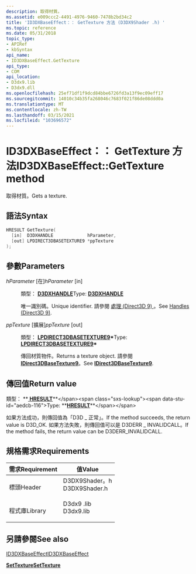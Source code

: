 ```yaml
---
description: 取得材質。
ms.assetid: e009ccc2-4491-4976-9460-7478b2bd34c2
title: 'ID3DXBaseEffect：： GetTexture 方法 (D3DX9Shader .h) '
ms.topic: reference
ms.date: 05/31/2018
topic_type:
- APIRef
- kbSyntax
api_name:
- ID3DXBaseEffect.GetTexture
api_type:
- COM
api_location:
- D3dx9.lib
- D3dx9.dll
ms.openlocfilehash: 25ef71df1f9dcd84bbe6726fd3a13f9ec09eff17
ms.sourcegitcommit: 14010c34b35fa268046c7683f021f86de08ddd0a
ms.translationtype: MT
ms.contentlocale: zh-TW
ms.lasthandoff: 03/15/2021
ms.locfileid: "103696572"
---
```

# <a name="id3dxbaseeffectgettexture-method"></a><span data-ttu-id="aedcb-103">ID3DXBaseEffect：： GetTexture 方法</span><span class="sxs-lookup"><span data-stu-id="aedcb-103">ID3DXBaseEffect::GetTexture method</span></span>

<span data-ttu-id="aedcb-104">取得材質。</span><span class="sxs-lookup"><span data-stu-id="aedcb-104">Gets a texture.</span></span>

## <a name="syntax"></a><span data-ttu-id="aedcb-105">語法</span><span class="sxs-lookup"><span data-stu-id="aedcb-105">Syntax</span></span>


```C++
HRESULT GetTexture(
  [in]  D3DXHANDLE             hParameter,
  [out] LPDIRECT3DBASETEXTURE9 *ppTexture
);
```



## <a name="parameters"></a><span data-ttu-id="aedcb-106">參數</span><span class="sxs-lookup"><span data-stu-id="aedcb-106">Parameters</span></span>

<dl> <dt>

<span data-ttu-id="aedcb-107">*hParameter* \[在\]</span><span class="sxs-lookup"><span data-stu-id="aedcb-107">*hParameter* \[in\]</span></span>
</dt> <dd>

<span data-ttu-id="aedcb-108">類型： **[D3DXHANDLE](dx9-graphics-reference-effects-constants.md)**</span><span class="sxs-lookup"><span data-stu-id="aedcb-108">Type: **[D3DXHANDLE](dx9-graphics-reference-effects-constants.md)**</span></span>

<span data-ttu-id="aedcb-109">唯一識別碼。</span><span class="sxs-lookup"><span data-stu-id="aedcb-109">Unique identifier.</span></span> <span data-ttu-id="aedcb-110">請參閱 [處理 (Direct3D 9) ](handles.md)。</span><span class="sxs-lookup"><span data-stu-id="aedcb-110">See [Handles (Direct3D 9)](handles.md).</span></span>

</dd> <dt>

<span data-ttu-id="aedcb-111">*ppTexture* \[擴展\]</span><span class="sxs-lookup"><span data-stu-id="aedcb-111">*ppTexture* \[out\]</span></span>
</dt> <dd>

<span data-ttu-id="aedcb-112">類型： **[ **LPDIRECT3DBASETEXTURE9**](/windows/win32/api/d3d9helper/nn-d3d9helper-idirect3dbasetexture9)\***</span><span class="sxs-lookup"><span data-stu-id="aedcb-112">Type: **[**LPDIRECT3DBASETEXTURE9**](/windows/win32/api/d3d9helper/nn-d3d9helper-idirect3dbasetexture9)\***</span></span>

<span data-ttu-id="aedcb-113">傳回材質物件。</span><span class="sxs-lookup"><span data-stu-id="aedcb-113">Returns a texture object.</span></span> <span data-ttu-id="aedcb-114">請參閱 [**IDirect3DBaseTexture9**](/windows/win32/api/d3d9helper/nn-d3d9helper-idirect3dbasetexture9)。</span><span class="sxs-lookup"><span data-stu-id="aedcb-114">See [**IDirect3DBaseTexture9**](/windows/win32/api/d3d9helper/nn-d3d9helper-idirect3dbasetexture9).</span></span>

</dd> </dl>

## <a name="return-value"></a><span data-ttu-id="aedcb-115">傳回值</span><span class="sxs-lookup"><span data-stu-id="aedcb-115">Return value</span></span>

<span data-ttu-id="aedcb-116">類型： **[ **HRESULT**](https://msdn.microsoft.com/library/Bb401631(v=MSDN.10).aspx)**</span><span class="sxs-lookup"><span data-stu-id="aedcb-116">Type: **[**HRESULT**](https://msdn.microsoft.com/library/Bb401631(v=MSDN.10).aspx)**</span></span>

<span data-ttu-id="aedcb-117">如果方法成功，則傳回值為「D3D \_ 正常」。</span><span class="sxs-lookup"><span data-stu-id="aedcb-117">If the method succeeds, the return value is D3D\_OK.</span></span> <span data-ttu-id="aedcb-118">如果方法失敗，則傳回值可以是 D3DERR \_ INVALIDCALL。</span><span class="sxs-lookup"><span data-stu-id="aedcb-118">If the method fails, the return value can be D3DERR\_INVALIDCALL.</span></span>

## <a name="requirements"></a><span data-ttu-id="aedcb-119">規格需求</span><span class="sxs-lookup"><span data-stu-id="aedcb-119">Requirements</span></span>



| <span data-ttu-id="aedcb-120">需求</span><span class="sxs-lookup"><span data-stu-id="aedcb-120">Requirement</span></span> | <span data-ttu-id="aedcb-121">值</span><span class="sxs-lookup"><span data-stu-id="aedcb-121">Value</span></span> |
|--------------------|------------------------------------------------------------------------------------------|
| <span data-ttu-id="aedcb-122">標頭</span><span class="sxs-lookup"><span data-stu-id="aedcb-122">Header</span></span><br/>  | <dl> <span data-ttu-id="aedcb-123"><dt>D3DX9Shader。h</dt></span><span class="sxs-lookup"><span data-stu-id="aedcb-123"><dt>D3DX9Shader.h</dt></span></span> </dl> |
| <span data-ttu-id="aedcb-124">程式庫</span><span class="sxs-lookup"><span data-stu-id="aedcb-124">Library</span></span><br/> | <dl> <span data-ttu-id="aedcb-125"><dt>D3dx9 .lib</dt></span><span class="sxs-lookup"><span data-stu-id="aedcb-125"><dt>D3dx9.lib</dt></span></span> </dl>     |



## <a name="see-also"></a><span data-ttu-id="aedcb-126">另請參閱</span><span class="sxs-lookup"><span data-stu-id="aedcb-126">See also</span></span>

<dl> <dt>

[<span data-ttu-id="aedcb-127">ID3DXBaseEffect</span><span class="sxs-lookup"><span data-stu-id="aedcb-127">ID3DXBaseEffect</span></span>](id3dxbaseeffect.md)
</dt> <dt>

[<span data-ttu-id="aedcb-128">**SetTexture**</span><span class="sxs-lookup"><span data-stu-id="aedcb-128">**SetTexture**</span></span>](id3dxbaseeffect--settexture.md)
</dt> </dl>

 

 

